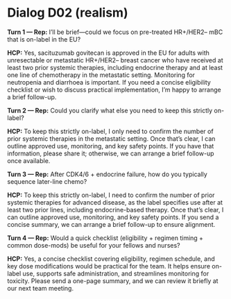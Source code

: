 # Dialog D02 (realism)

**Turn 1 — Rep:** I’ll be brief—could we focus on pre-treated HR+/HER2– mBC that is on-label in the EU?

**HCP:**
Yes, sacituzumab govitecan is approved in the EU for adults with unresectable or metastatic HR+/HER2– breast cancer who have received at least two prior systemic therapies, including endocrine therapy and at least one line of chemotherapy in the metastatic setting. Monitoring for neutropenia and diarrhoea is important. If you need a concise eligibility checklist or wish to discuss practical implementation, I’m happy to arrange a brief follow-up.

**Turn 2 — Rep:** Could you clarify what else you need to keep this strictly on-label?

**HCP:**
To keep this strictly on-label, I only need to confirm the number of prior systemic therapies in the metastatic setting. Once that’s clear, I can outline approved use, monitoring, and key safety points. If you have that information, please share it; otherwise, we can arrange a brief follow-up once available.

**Turn 3 — Rep:** After CDK4/6 + endocrine failure, how do you typically sequence later-line chemo?

**HCP:**
To keep this strictly on-label, I need to confirm the number of prior systemic therapies for advanced disease, as the label specifies use after at least two prior lines, including endocrine-based therapy. Once that’s clear, I can outline approved use, monitoring, and key safety points. If you send a concise summary, we can arrange a brief follow-up to ensure alignment.

**Turn 4 — Rep:** Would a quick checklist (eligibility + regimen timing + common dose-mods) be useful for your fellows and nurses?

**HCP:**
Yes, a concise checklist covering eligibility, regimen schedule, and key dose modifications would be practical for the team. It helps ensure on-label use, supports safe administration, and streamlines monitoring for toxicity. Please send a one-page summary, and we can review it briefly at our next team meeting.
